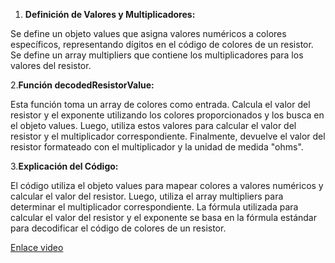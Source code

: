 


1. __Definición de Valores y Multiplicadores:__

Se define un objeto values que asigna valores numéricos a colores específicos, representando dígitos en el código de colores de un resistor.
Se define un array multipliers que contiene los multiplicadores para los valores del resistor.

2.__Función decodedResistorValue:__

Esta función toma un array de colores como entrada.
Calcula el valor del resistor y el exponente utilizando los colores proporcionados y los busca en el objeto values.
Luego, utiliza estos valores para calcular el valor del resistor y el multiplicador correspondiente.
Finalmente, devuelve el valor del resistor formateado con el multiplicador y la unidad de medida "ohms".

3.__Explicación del Código:__

El código utiliza el objeto values para mapear colores a valores numéricos y calcular el valor del resistor.
Luego, utiliza el array multipliers para determinar el multiplicador correspondiente.
La fórmula utilizada para calcular el valor del resistor y el exponente se basa en la fórmula estándar para decodificar el código de colores de un resistor.

[Enlace video](https://youtu.be/uo-zVaclJwk)